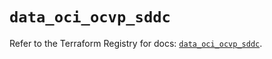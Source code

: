 # `data_oci_ocvp_sddc`

Refer to the Terraform Registry for docs: [`data_oci_ocvp_sddc`](https://registry.terraform.io/providers/oracle/oci/6.18.0/docs/data-sources/ocvp_sddc).
